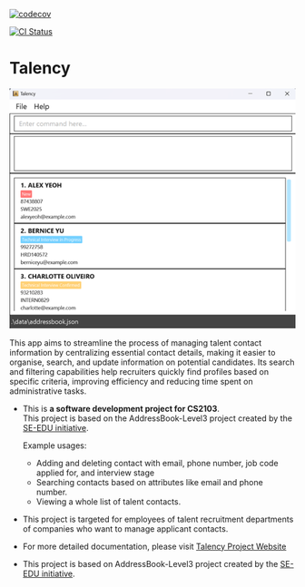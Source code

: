 [![codecov](https://codecov.io/gh/AY2425S1-CS2103-F09-3/tp/graph/badge.svg?token=Z049CD0LX4)](https://codecov.io/gh/AY2425S1-CS2103-F09-3/tp)

[![CI Status](https://github.com/AY2425S1-CS2103-F09-3/tp/workflows/Java%20CI/badge.svg)](https://github.com/AY2425S1-CS2103-F09-3/tp/actions)

# Talency


![Ui](docs/images/Ui.png)

This app aims to streamline the process of managing talent contact information by
centralizing essential contact details, making it easier to organise, search, and update information
on potential candidates. Its search and filtering capabilities help recruiters quickly find profiles
based on specific criteria, improving efficiency and reducing time spent on
administrative tasks.

* This is **a software development project for CS2103**.<br>
This project is based on the AddressBook-Level3 project created by the [SE-EDU initiative](https://se-education.org).

  Example usages:
  * Adding and deleting contact with email, phone number, job code applied for, and interview stage
  * Searching contacts based on attributes like email and phone number.
  * Viewing a whole list of talent contacts.
* This project is targeted for employees of talent recruitment departments of companies who want to manage applicant
  contacts.
* For more detailed documentation, please visit [Talency Project Website](https://ay2425s1-cs2103-f09-3.github.io/tp/)
* This project is based on AddressBook-Level3 project created by the [SE-EDU initiative](https://se-education.org).